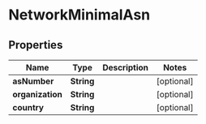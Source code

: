 # NetworkMinimalAsn

## Properties

Name | Type | Description | Notes
------------ | ------------- | ------------- | -------------
**asNumber** | **String** |  | [optional] 
**organization** | **String** |  | [optional] 
**country** | **String** |  | [optional] 


